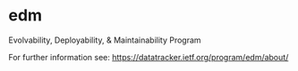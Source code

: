 # edm
Evolvability, Deployability, &amp; Maintainability Program

For further information see: https://datatracker.ietf.org/program/edm/about/

